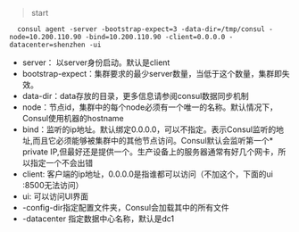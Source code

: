 >start
```shell
  consul agent -server -bootstrap-expect=3 -data-dir=/tmp/consul -node=10.200.110.90 -bind=10.200.110.90 -client=0.0.0.0 -datacenter=shenzhen -ui
``` 
 
 * server： 以server身份启动。默认是client
 * bootstrap-expect：集群要求的最少server数量，当低于这个数量，集群即失效。
 * data-dir：data存放的目录，更多信息请参阅consul数据同步机制
 * node：节点id，集群中的每个node必须有一个唯一的名称。默认情况下，Consul使用机器的hostname
 * bind：监听的ip地址。默认绑定0.0.0.0，可以不指定。表示Consul监听的地址,而且它必须能够被集群中的其他节点访问。Consul默认会监听第一个* private IP,但最好还是提供一个。生产设备上的服务器通常有好几个网卡，所以指定一个不会出错
 * client: 客户端的ip地址，0.0.0.0是指谁都可以访问（不加这个，下面的ui :8500无法访问）
 * ui: 可以访问UI界面
 * -config-dir指定配置文件夹，Consul会加载其中的所有文件
 * -datacenter 指定数据中心名称，默认是dc1